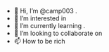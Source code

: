 - 👋 Hi, I’m @camp003 .
- 👀 I’m interested in 
- 🌱 I’m currently learning .
- 💞️ I’m looking to collaborate on 
- 📫 How to be rich 

<!---
camp003/camp003 is a ✨ special ✨ repository because its `README.md` (this file) appears on your GitHub profile.
You can click the Preview link to take a look at your changes.
--->
